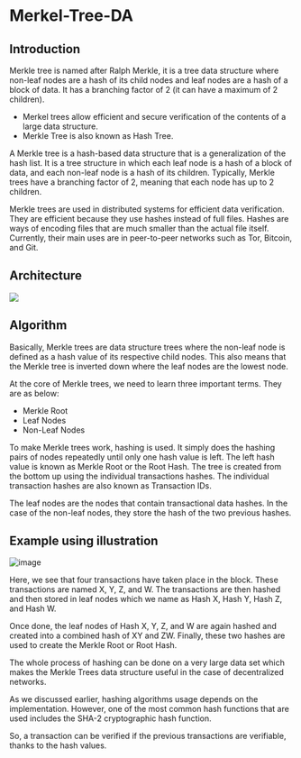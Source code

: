 # Merkel-Tree-DA
## Introduction
Merkle tree is named after Ralph Merkle, it is a tree data structure where non-leaf nodes are a hash of its child nodes and leaf nodes are a hash of a block of data. It has a branching factor of 2 (it can have a maximum of 2 children). 
-	Merkel trees allow efficient and secure verification of the contents of a large data structure.
-	Merkle Tree is also known as Hash Tree.

A Merkle tree is a hash-based data structure that is a generalization of the hash list. It is a tree structure in which each leaf node is a hash of a block of data, and each non-leaf node is a hash of its children. Typically, Merkle trees have a branching factor of 2, meaning that each node has up to 2 children.

Merkle trees are used in distributed systems for efficient data verification. They are efficient because they use hashes instead of full files. Hashes are ways of encoding files that are much smaller than the actual file itself. Currently, their main uses are in peer-to-peer networks such as Tor, Bitcoin, and Git.

## Architecture
<img src="https://ik.imagekit.io/cl22iiharm/image_cOTfhd3xb.png?ik-sdk-version=javascript-1.4.3&updatedAt=1651082560519" >

## Algorithm
Basically, Merkle trees are data structure trees where the non-leaf node is defined as a hash value of its respective child nodes. This also means that the Merkle tree is inverted down where the leaf nodes are the lowest node. 

At the core of Merkle trees, we need to learn three important terms. They are as below:
* Merkle Root
* Leaf Nodes
* Non-Leaf Nodes

To make Merkle trees work, hashing is used. It simply does the hashing pairs of nodes repeatedly until only one hash value is left. The left hash value is known as Merkle Root or the Root Hash. The tree is created from the bottom up using the individual transactions hashes. The individual transaction hashes are also known as Transaction IDs. 

The leaf nodes are the nodes that contain transactional data hashes. In the case of the non-leaf nodes, they store the hash of the two previous hashes.

## Example using illustration
![image](https://user-images.githubusercontent.com/104256185/166100174-ad2bdb0d-7af4-4e13-990e-cb9fa809bbed.png)


Here, we see that four transactions have taken place in the block. These transactions are named X, Y, Z, and W. The transactions are then hashed and then stored in leaf nodes which we name as Hash X, Hash Y, Hash Z, and Hash W.

Once done, the leaf nodes of Hash X, Y, Z, and W are again hashed and created into a combined hash of XY and ZW. Finally, these two hashes are used to create the Merkle Root or Root Hash.

The whole process of hashing can be done on a very large data set which makes the Merkle Trees data structure useful in the case of decentralized networks.

As we discussed earlier, hashing algorithms usage depends on the implementation. However, one of the most common hash functions that are used includes the SHA-2 cryptographic hash function. 

So, a transaction can be verified if the previous transactions are verifiable, thanks to the hash values.
